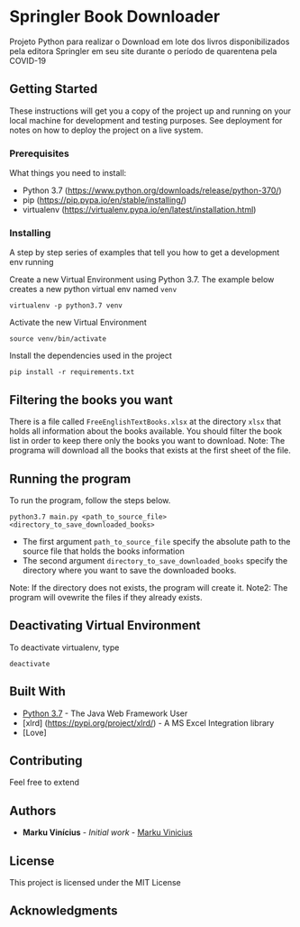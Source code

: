 # Springler Book Downloader

Projeto Python para realizar o Download em lote dos livros disponibilizados pela editora Springler em seu site durante o período de quarentena pela COVID-19

## Getting Started

These instructions will get you a copy of the project up and running on your local machine for development and testing purposes. See deployment for notes on how to deploy the project on a live system.

### Prerequisites

What things you need to install:

* Python 3.7 (https://www.python.org/downloads/release/python-370/)
* pip (https://pip.pypa.io/en/stable/installing/)
* virtualenv (https://virtualenv.pypa.io/en/latest/installation.html)

### Installing

A step by step series of examples that tell you how to get a development env running

Create a new Virtual Environment using Python 3.7. The example below creates a new python virtual env named `venv`

```
virtualenv -p python3.7 venv
```

Activate the new Virtual Environment

```
source venv/bin/activate
```

Install the dependencies used in the project

```
pip install -r requirements.txt
```

## Filtering the books you want


There is a file called `FreeEnglishTextBooks.xlsx` at the directory `xlsx` that holds all information about the books available. You should filter the book list in order to keep there only the books you want to download.
Note: The programa will download all the books that exists at the first sheet of the file.


## Running the program

To run the program, follow the steps below.

```
python3.7 main.py <path_to_source_file> <directory_to_save_downloaded_books>
```

* The first argument `path_to_source_file` specify the absolute path to the source file that holds the books information
* The second argument `directory_to_save_downloaded_books` specify the directory where you want to save the downloaded books. 

Note: If the directory does not exists, the program will create it.
Note2: The program will ovewrite the files if they already exists.


## Deactivating Virtual Environment

To deactivate virtualenv, type

```
deactivate
```

## Built With

* [Python 3.7](https://spring.io/projects/spring-boot) - The Java Web Framework User
* [xlrd] (https://pypi.org/project/xlrd/) - A MS Excel Integration library
* [Love]


## Contributing

Feel free to extend

## Authors

* **Marku Vinícius** - *Initial work* - [Marku Vinicius](https://github.com/markuvinicius)


## License

This project is licensed under the MIT License 

## Acknowledgments
